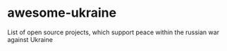# awesome-ukraine
List of open source projects, which support peace within the russian war against Ukraine
